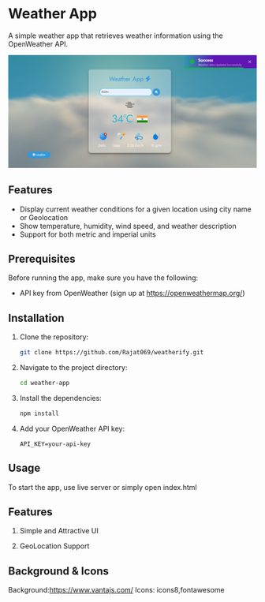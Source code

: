# Weather App

A simple weather app that retrieves weather information using the OpenWeather API.

![screenshot of the app](Resources/ui_screenshot.png?raw=true,"UI")

## Features

- Display current weather conditions for a given location using city name or Geolocation
- Show temperature, humidity, wind speed, and weather description
- Support for both metric and imperial units

## Prerequisites

Before running the app, make sure you have the following:

- API key from OpenWeather (sign up at https://openweathermap.org/)

## Installation

1. Clone the repository:

   ```bash
   git clone https://github.com/Rajat069/weatherify.git
   ```

2. Navigate to the project directory:

   ```bash
   cd weather-app
   ```

3. Install the dependencies:

   ```bash
   npm install
   ```

4. Add your OpenWeather API key:

   ```
   API_KEY=your-api-key
   ```

## Usage

To start the app, use live server or simply open index.html

## Features

1. Simple and Attractive UI

2. GeoLocation Support

## Background & Icons

Background:https://www.vantajs.com/
Icons: icons8,fontawesome
